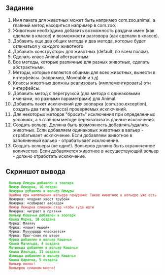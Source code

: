## Задание

1) Имя пакета для животных может быть например com.zoo.animal, а главный метод находиться например в com.zoo.
2) Животным необходимо добавить возможность раздачи имен (как сделали в классе) и возможности разговора (как сделали в классе).
3) Добавить еще два общих метода и два метода, которые будет отличаться у каждого животного
4) Добавить конструкторы для животных (default, по всем полям).
5) Сделать класс Animal абстрактным.
6) Все методы, которые различные для разных животных, сделать абстрактными.
7) Методы, которые являются общими для всех животных, вынести в интерфейсы. (например, Moveable и т.д)
8) Классы животных должны реализовать (имплементировать) эти интерфейсы.
9) Добавить метод с перегрузкой (два метода с одинаковыми именами, но разными параметрами) для Animal.
10) Добавить пакет исключений для зоопарка (com.zoo.exception), создать два типа (класса) проверяемых исключений.
11) Для некоторых методов "бросить" исключения при определенных условиях, а в главном методе перехватывать данные исключения.
12) Создать вольер. Должна быть возможность добавлять/удалять животных. Если добавляем одинаковых животных в вальер - отрабатывает исключение. Если добавляем животное в заполненный вальер - отрабатывает исключение. 
13) Создать вольеры (не один!). Вольеров должно быть ограниченное количество. Если добавляется животное в несуществующий вольер - должно отработать исключение.

## Скриншот вывода
![screenshot](https://github.com/k-allard/JavaSberITSchool/blob/develop/Zoo/zooOutput.png)

